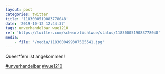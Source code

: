 ```yaml
---
layout: post
categories: twitter
title: '1183000519083778048'
date: '2019-10-12 12:44:37'
tags: unverhandelbar wue1210
ref: 'https://twitter.com/schwarzlichtwue/status/1183000519083778048'
media:
    - file: '/media/1183000499307585541.jpg'
---
```

Queer\*fem ist angekommen!

[#unverhandelbar](/t/unverhandelbar) [#wue1210](/t/wue1210) 